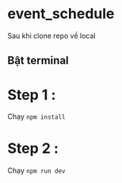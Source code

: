# event_schedule
Sau khi clone repo về local
## **Bật terminal**
# Step 1 : 
Chạy `npm install` 
# Step 2 :
Chạy  `npm run dev`

